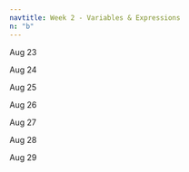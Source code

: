 ```yaml
---
navtitle: Week 2 - Variables & Expressions 
n: "b"
---
```


Aug 23

Aug 24

Aug 25

Aug 26

Aug 27

Aug 28

Aug 29

